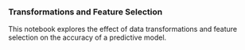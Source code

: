 ### Transformations and Feature Selection
This notebook explores the effect of data transformations and feature selection on the accuracy of a predictive model.
